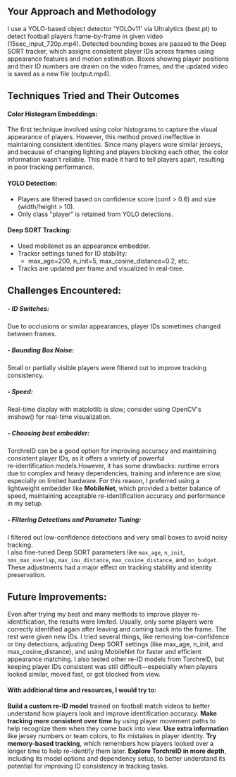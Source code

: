 ## Your Approach and Methodology

I use a YOLO-based object detector 'YOLOv11' via Ultralytics (best.pt) to detect football players frame-by-frame in given video (15sec_input_720p.mp4). Detected bounding boxes are passed to the Deep SORT tracker, which assigns consistent player IDs across frames using appearance features and motion estimation. Boxes showing player positions and their ID numbers are drawn on the video frames, and the updated video is saved as a new file (output.mp4).


## Techniques Tried and Their Outcomes

#### Color Histogram Embeddings:

The first technique involved using color histograms to capture the visual appearance of players. However, this method proved ineffective in maintaining consistent identities. Since many players wore similar jerseys, and because of changing lighting and players blocking each other, the color information wasn’t reliable. This made it hard to tell players apart, resulting in poor tracking performance.

#### YOLO Detection:

- Players are filtered based on confidence score (conf > 0.6) and size (width/height > 10).
- Only class "player" is retained from YOLO detections.

#### Deep SORT Tracking:

- Used mobilenet as an appearance embedder.
- Tracker settings tuned for ID stability:
  - max_age=200, n_init=5, max_cosine_distance=0.2, etc.
- Tracks are updated per frame and visualized in real-time.


## Challenges Encountered:

##### - ID Switches: 
  Due to occlusions or similar appearances, player IDs sometimes changed between frames.

##### - Bounding Box Noise:
  Small or partially visible players were filtered out to improve tracking consistency.

##### - Speed:
  Real-time display with matplotlib is slow; consider using OpenCV's imshow() for real-time visualization.

##### - Choosing best embedder:
  TorchreID can be a good option for improving accuracy and maintaining consistent player IDs, as it offers a variety of powerful      
  re-identification models.However, it has some drawbacks: runtime errors due to complex and heavy dependencies, training and inference are slow, especially on limited hardware.
  For this reason, I preferred using a lightweight embedder like **MobileNet**, which provided a better balance of speed, maintaining acceptable re-identification accuracy and performance in my setup.

##### - Filtering Detections and Parameter Tuning:
  I filtered out low-confidence detections and very small boxes to avoid noisy tracking.  
  I also fine-tuned Deep SORT parameters like `max_age`, `n_init`, `nms_max_overlap`, `max_iou_distance`, `max_cosine_distance`, and `nn_budget`. These adjustments had a major effect on tracking stability and identity preservation.


## Future Improvements:

Even after trying my best and many methods to improve player re-identification, the results were limited. Usually, only some players were correctly identified again after leaving and coming back into the frame. The rest were given new IDs. I tried several things, like removing low-confidence or tiny detections, adjusting Deep SORT settings (like max_age, n_init, and max_cosine_distance), and using MobileNet for faster and efficient appearance matching. I also tested other re-ID models from TorchreID, but keeping player IDs consistent was still difficult—especially when players looked similar, moved fast, or got blocked from view.

#### With additional time and resources, I would try to:
  **Build a custom re-ID model** trained on football match videos to better understand how players look and improve identification accuracy.
  **Make tracking more consistent over time** by using player movement paths to help recognize them when they come back into view.
  **Use extra information** like jersey numbers or team colors, to fix mistakes in player identity.
  **Try memory-based tracking**, which remembers how players looked over a longer time to help re-identify them later.
  **Explore TorchreID in more depth**, including its model options and dependency setup, to better understand its potential for improving ID consistency in tracking tasks.


